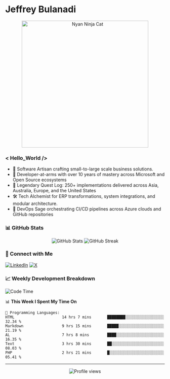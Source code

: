 # Jeffrey Bulanadi

<div align="center">
  <img src="https://www.nyan.cat/cats/nyaninja.gif" alt="Nyan Ninja Cat" width="400"/>
</div>

### < Hello_World />

- 🎨 Software Artisan crafting small-to-large scale business solutions.
- 💼 Developer-at-arms with over 10 years of mastery across Microsoft and Open Source ecosystems
- 🏢 Legendary Quest Log: 250+ implementations delivered across Asia, Australia, Europe, and the United States
- 🛠️ Tech Alchemist for ERP transformations, system integrations, and modular architecture.
- 🔄 DevOps Sage orchestrating CI/CD pipelines across Azure clouds and GitHub repositories

### 📊 GitHub Stats

<div align="center">
  <img src="https://github-readme-stats.vercel.app/api?username=jeffreybulanadi&show_icons=true&theme=tokyonight" alt="GitHub Stats" />
  <img src="https://github-readme-streak-stats.herokuapp.com/?user=jeffreybulanadi&theme=tokyonight" alt="GitHub Streak" />
</div>

### 🤝 Connect with Me

[![LinkedIn](https://img.shields.io/badge/LinkedIn-Connect-blue?style=for-the-badge&logo=linkedin)](https://linkedin.com/in/jeffreybulanadi)
[![X](https://img.shields.io/badge/Twitter-Follow-blue?style=for-the-badge&logo=twitter)](https://x.com/JeffreyBulanadi)

### 📈 Weekly Development Breakdown

<!--START_SECTION:waka-->
![Code Time](http://img.shields.io/badge/Code%20Time-293%20hrs%2056%20mins-blue)

📊 **This Week I Spent My Time On** 

```text
💬 Programming Languages: 
HTML                     14 hrs 7 mins       ████████░░░░░░░░░░░░░░░░░   32.34 % 
Markdown                 9 hrs 15 mins       █████░░░░░░░░░░░░░░░░░░░░   21.19 % 
AL                       7 hrs 8 mins        ████░░░░░░░░░░░░░░░░░░░░░   16.35 % 
Text                     3 hrs 30 mins       ██░░░░░░░░░░░░░░░░░░░░░░░   08.03 % 
PHP                      2 hrs 21 mins       █░░░░░░░░░░░░░░░░░░░░░░░░   05.41 % 
```


<!--END_SECTION:waka-->

---

<div align="center">
  <img src="https://komarev.com/ghpvc/?username=jeffreybulanadi&color=blue&style=flat-square" alt="Profile views" />
</div>
